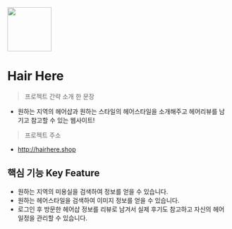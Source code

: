 <img src="https://img.sbs.co.kr/newsnet/etv/upload/2020/03/18/30000644559.jpg" height="100"/>

# Hair Here   

> 프로젝트 간략 소개 한 문장 
- 원하는 지역의 헤어샵과 원하는 스타일의 헤어스타일을 소개해주고 헤어리뷰를 남기고 참고할 수 있는 웹사이트!

> 프로젝트 주소 
- http://hairhere.shop

## 핵심 기능  Key Feature
- 원하는 지역의 미용실을 검색하여 정보를 얻을 수 있습니다.
- 원하는 헤어스타일을 검색하여 이미지 정보를 얻을 수 있습니다.
- 로그인 후 방문한 헤어샵 정보를 리뷰로 남겨서 실제 후기도 참고하고 자신의 헤어 일정을 관리할 수 있습니다. 

